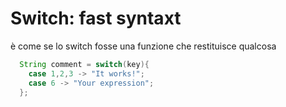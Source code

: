 # Switch: fast syntaxt

è come se lo switch fosse una funzione che restituisce qualcosa

```java
  String comment = switch(key){
    case 1,2,3 -> "It works!";
    case 6 -> "Your expression";
  };
```
